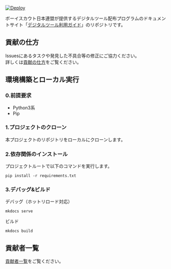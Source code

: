 [![Deploy](https://github.com/Scout-Association-of-Japan/DX-promotion-guidelines/actions/workflows/deploy.yml/badge.svg)](https://github.com/Scout-Association-of-Japan/DX-promotion-guidelines/actions/workflows/deploy.yml)

ボーイスカウト日本連盟が提供するデジタルツール配布プログラムのドキュメントサイト「[デジタルツール利用ガイド](https://scout-association-of-japan.github.io/DX-promotion-guidelines/)」のリポジトリです。

## 貢献の仕方
Issuesにあるタスクや発見した不具合等の修正にご協力ください。  
詳しくは[貢献の仕方](./.github/CONTRIBUTING.md)をご覧ください。

## 環境構築とローカル実行
### 0.前提要求
- Python3系
- Pip

### 1.プロジェクトのクローン
本プロジェクトのリポジトリをローカルにクローンします。

### 2.依存関係のインストール
プロジェクトルートで以下のコマンドを実行します。
```
pip install -r requirements.txt
```

### 3.デバッグ&ビルド
デバッグ（ホットリロード対応）
```
mkdocs serve
```
ビルド
```
mkdocs build
```


## 貢献者一覧
[貢献者一覧](./CONTRIBUTORS.md)をご覧ください。